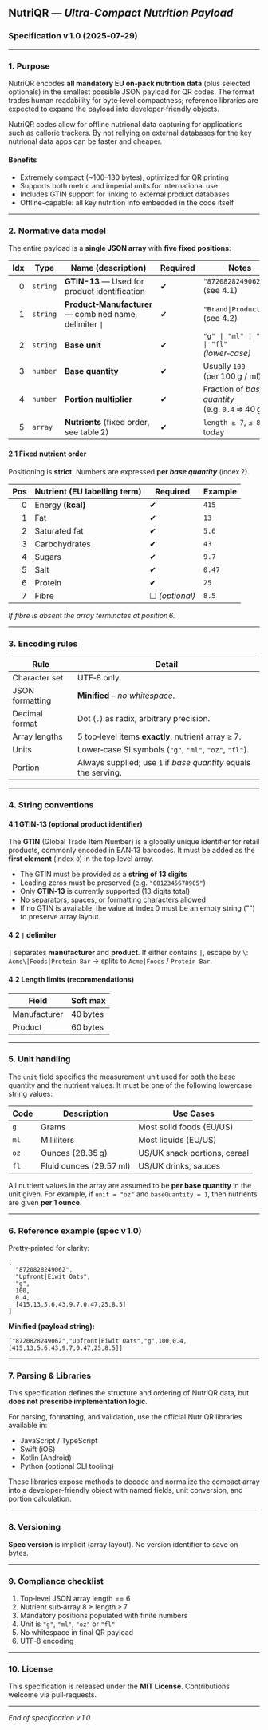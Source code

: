 ## NutriQR — *Ultra‑Compact Nutrition Payload*

### Specification v 1.0 (2025‑07‑29)

---

### 1. Purpose

NutriQR encodes **all mandatory EU on‑pack nutrition data** (plus selected optionals) in the smallest possible JSON payload for QR codes.
The format trades human readability for byte‑level compactness; reference libraries are expected to expand the payload into developer‑friendly objects.

NutriQR codes allow for offline nutrional data capturing for applications such as callorie trackers.
By not rellying on external databases for the key nutrional data apps can be faster and cheaper.

#### Benefits
- Extremely compact (~100–130 bytes), optimized for QR printing
- Supports both metric and imperial units for international use
- Includes GTIN support for linking to external product databases
- Offline-capable: all key nutrition info embedded in the code itself

---

### 2. Normative data model

The entire payload is a **single JSON array** with **five fixed positions**:

| Idx | Type     | Name (description)                                      | Required | Notes                                              |
| --: | -------- | ------------------------------------------------------- | -------- | -------------------------------------------------- |
|   0 | `string` | **GTIN-13** — Used for product identification           | ✔︎       | `"8720828249062"` (see 4.1)                         |
|   1 | `string` | **Product‑Manufacturer** — combined name, delimiter `\|`| ✔︎       | `"Brand\|Product"` (see 4.2)                        |
|   2 | `string` | **Base unit**                                           | ✔︎       | `"g" \| "ml" \| "oz" \| "fl"` *(lower‑case)*        |
|   3 | `number` | **Base quantity**                                       | ✔︎       | Usually `100` (per 100 g / ml)                      |
|   4 | `number` | **Portion multiplier**                                  | ✔︎       | Fraction of *base quantity* (e.g. `0.4` ⇒ 40 g/ml)  |
|   5 | `array`  | **Nutrients** (fixed order, see table 2)                | ✔︎       | `length ≥ 7`, `≤ 8` today                           |

#### 2.1 Fixed nutrient order

Positioning is **strict**. Numbers are expressed **per *base quantity*** (index 2).

| Pos | Nutrient (EU labelling term) | Required       | Example |
| --: | ---------------------------- | -------------- | ------- |
|   0 | Energy **(kcal)**            | ✔︎              | `415`   |
|   1 | Fat                          | ✔︎              | `13`    |
|   2 | Saturated fat                | ✔︎              | `5.6`   |
|   3 | Carbohydrates                | ✔︎              | `43`    |
|   4 | Sugars                       | ✔︎              | `9.7`   |
|   5 | Salt                         | ✔︎              | `0.47`  |
|   6 | Protein                      | ✔︎              | `25`    |
|   7 | Fibre                        | ☐ *(optional)* | `8.5`   |

*If fibre is absent the array terminates at position 6.*

---

### 3. Encoding rules

| Rule            | Detail                                                          |
| --------------- | --------------------------------------------------------------- |
| Character set   | UTF‑8 only.                                                     |
| JSON formatting | **Minified** – *no whitespace*.                                 |
| Decimal format  | Dot (`.`) as radix, arbitrary precision.                        |
| Array lengths   | 5 top‑level items **exactly**; nutrient array ≥ 7.              |
| Units           | Lower‑case SI symbols (`"g"`, `"ml"`, `"oz"`, `"fl"`).                          |
| Portion         | Always supplied; use `1` if *base quantity* equals the serving. |

---

### 4. String conventions

#### 4.1 GTIN‑13 (optional product identifier)

The **GTIN** (Global Trade Item Number) is a globally unique identifier for retail products, commonly encoded in EAN‑13 barcodes. It must be added as the **first element** (index `0`) in the top‑level array.

- The GTIN must be provided as a **string of 13 digits**
- Leading zeros must be preserved (e.g. `"0012345678905"`)
- Only **GTIN‑13** is currently supported (13 digits total)
- No separators, spaces, or formatting characters allowed
- If no GTIN is available, the value at index 0 must be an empty string ("") to preserve array layout.

#### 4.2 `|` delimiter

`|` separates **manufacturer** and **product**.
If either contains `|`, escape by `\`: `Acme\|Foods|Protein Bar` → splits to `Acme|Foods` / `Protein Bar`.

#### 4.2 Length limits (recommendations)

| Field        | Soft max |
| ------------ | -------- |
| Manufacturer | 40 bytes |
| Product      | 60 bytes |

---

### 5. Unit handling

The `unit` field specifies the measurement unit used for both the base quantity and the nutrient values. It must be one of the following lowercase string values:

| Code | Description                    | Use Cases                          |
|------|--------------------------------|-------------------------------------|
| `g`  | Grams                          | Most solid foods (EU/US)           |
| `ml` | Milliliters                    | Most liquids (EU/US)               |
| `oz` | Ounces (28.35 g)               | US/UK snack portions, cereal       |
| `fl` | Fluid ounces (29.57 ml)        | US/UK drinks, sauces               |

All nutrient values in the array are assumed to be **per base quantity** in the unit given. For example, if `unit = "oz"` and `baseQuantity = 1`, then nutrients are given **per 1 ounce**.

---

### 6. Reference example (spec v 1.0)

Pretty‑printed for clarity:

```jsonc
[
  "8720828249062",
  "Upfront|Eiwit Oats",
  "g",
  100,
  0.4,
  [415,13,5.6,43,9.7,0.47,25,8.5]
]
```

**Minified (payload string):**

```
["8720828249062","Upfront|Eiwit Oats","g",100,0.4,[415,13,5.6,43,9.7,0.47,25,8.5]]
```

---

### 7. Parsing & Libraries

This specification defines the structure and ordering of NutriQR data, but **does not prescribe implementation logic**.

For parsing, formatting, and validation, use the official NutriQR libraries available in:

- JavaScript / TypeScript
- Swift (iOS)
- Kotlin (Android)
- Python (optional CLI tooling)

These libraries expose methods to decode and normalize the compact array into a developer-friendly object with named fields, unit conversion, and portion calculation.

---

### 8. Versioning

**Spec version** is implicit (array layout). No version identifier to save on bytes.

---

### 9. Compliance checklist

1. Top‑level JSON array length == 6
2. Nutrient sub‑array 8 ≥ length ≥ 7
3. Mandatory positions populated with finite numbers
4. Unit is `"g"`, `"ml"`, `"oz"` or `"fl"`
5. No whitespace in final QR payload
6. UTF‑8 encoding

---

### 10. License

This specification is released under the **MIT License**. Contributions welcome via pull‑requests.

---

*End of specification v 1.0*
